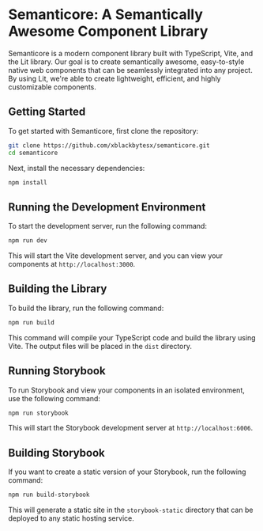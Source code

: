 # Semanticore: A Semantically Awesome Component Library

Semanticore is a modern component library built with TypeScript, Vite, and the Lit library. Our goal is to create semantically awesome, easy-to-style native web components that can be seamlessly integrated into any project. By using Lit, we're able to create lightweight, efficient, and highly customizable components.

## Getting Started

To get started with Semanticore, first clone the repository:

```bash
git clone https://github.com/xblackbytesx/semanticore.git
cd semanticore
```

Next, install the necessary dependencies:

```bash
npm install
```

## Running the Development Environment

To start the development server, run the following command:

```bash
npm run dev
```

This will start the Vite development server, and you can view your components at `http://localhost:3000`.

## Building the Library

To build the library, run the following command:

```bash
npm run build
```

This command will compile your TypeScript code and build the library using Vite. The output files will be placed in the `dist` directory.

## Running Storybook

To run Storybook and view your components in an isolated environment, use the following command:

```bash
npm run storybook
```

This will start the Storybook development server at `http://localhost:6006`.

## Building Storybook

If you want to create a static version of your Storybook, run the following command:

```bash
npm run build-storybook
```

This will generate a static site in the `storybook-static` directory that can be deployed to any static hosting service.